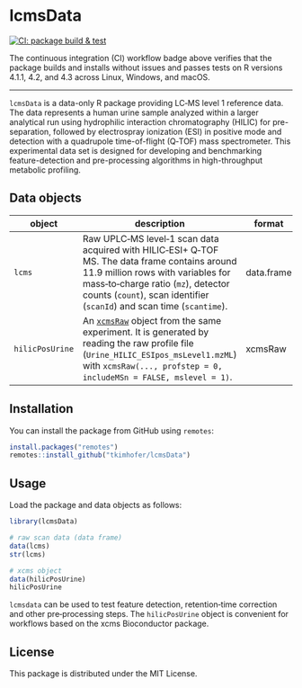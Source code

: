 # lcmsData

<!-- badges: start -->
[![CI: package build & test](https://github.com/tkimhofer/lcmsData/actions/workflows/r.yml/badge.svg)](https://github.com/tkimhofer/lcmsData/actions/workflows/r.yml)
<!-- badges: end -->

The continuous integration (CI) workflow badge above verifies that the package builds and installs without issues and passes tests on R versions 4.1.1, 4.2, and 4.3 across Linux, Windows, and macOS.

---

`lcmsData` is a data-only R package providing LC‑MS level 1 reference data. The data represents a human urine sample analyzed within a larger analytical run using hydrophilic interaction chromatography (HILIC) for pre-separation, followed by electrospray ionization (ESI) in positive mode and detection with a quadrupole time-of-flight (Q‑TOF) mass spectrometer. This experimental data set is designed for developing and benchmarking feature-detection and pre-processing algorithms in high-throughput metabolic profiling.

## Data objects

| object         | description                                                                                                                                                                                              | format       |
|---------------|----------------------------------------------------------------------------------------------------------------------------------------------------------------------------------------------------------|-------------|
| `lcms`        | Raw UPLC‑MS level‑1 scan data acquired with HILIC‑ESI+ Q‑TOF MS.  The data frame contains around 11.9 million rows with variables for mass‑to‑charge ratio (`mz`), detector counts (`count`), scan identifier (`scanId`) and scan time (`scantime`). | data.frame  |
| `hilicPosUrine` | An [`xcmsRaw`](https://bioconductor.org/packages/xcms) object from the same experiment.  It is generated by reading the raw profile file (`Urine_HILIC_ESIpos_msLevel1.mzML`) with `xcmsRaw(..., profstep = 0, includeMSn = FALSE, mslevel = 1)`. | xcmsRaw     |

## Installation

You can install the package from GitHub using `remotes`:

```r
install.packages("remotes")
remotes::install_github("tkimhofer/lcmsData")
```

## Usage
Load the package and data objects as follows:
``` r
library(lcmsData)

# raw scan data (data frame)
data(lcms)
str(lcms)

# xcms object
data(hilicPosUrine)
hilicPosUrine
```
`lcmsdata` can be used to test feature detection, retention‑time correction and other pre‑processing steps. The `hilicPosUrine` object is convenient for workflows based on the xcms Bioconductor package.

## License
This package is distributed under the MIT License.
